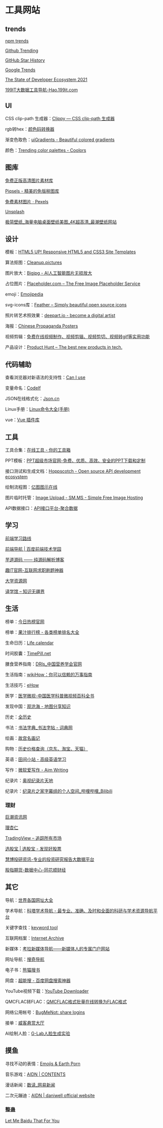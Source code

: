 # 工具网站

## trends

[npm trends](https://www.npmtrends.com/)

[Github Trending](https://github.com/trending)

[GitHub Star History](https://star-history.com/)

[Google Trends](https://trends.google.com/trends/?geo=CN)

[The State of Developer Ecosystem 2021](https://www.jetbrains.com/lp/devecosystem-2021/)

[199IT大数据工具导航-Hao.199it.com](http://hao.199it.com/)

## UI

CSS clip-path 生成器：[Clippy — CSS clip-path 生成器](https://www.html.cn/tool/css-clip-path/)

rgb转hex：[颜色码转换器](https://www.sioe.cn/yingyong/yanse-rgb-16/)

渐变色取色：[uiGradients - Beautiful colored gradients](https://uigradients.com/)

颜色：[Trending color palettes - Coolors](https://coolors.co/palettes/trending)

## 图库

[免费正版高清图片素材库](https://pixabay.com/zh/)

[Piqsels - 精美的免版税图库](https://www.piqsels.com/zh)

[免费素材图片 · Pexels](https://www.pexels.com/zh-cn/)

[Unsplash](https://unsplash.com/)

[极简壁纸_海量电脑桌面壁纸美图_4K超高清_最潮壁纸网站](https://bz.zzzmh.cn/index)

## 设计

模板：[HTML5 UP! Responsive HTML5 and CSS3 Site Templates](https://html5up.net/)

算法抠图：[Cleanup.pictures](https://cleanup.pictures/)

图片放大：[Bigjpg - AI人工智能图片无损放大](https://bigjpg.com/)

占位图片：[Placeholder.com – The Free Image Placeholder Service](https://placeholder.com/)

emoji：[Emojipedia](https://emojipedia.org/)

svg-icons库：[Feather – Simply beautiful open source icons](https://feathericons.com/)

照片转艺术照效果：[deepart.io - become a digital artist](https://deepart.io/#)

海报：[Chinese Propaganda Posters](https://chineseposters.net/)

视频剪辑：[免费在线视频制作、视频剪辑、视频剪切、视频转gif等实用功能](https://beecut.cn/online-video-editor)

产品设计：[Product Hunt – The best new products in tech.](https://www.producthunt.com/)

## 代码辅助

查看浏览器对新语法的支持性：[Can I use](https://caniuse.com/)

变量命名：[CodeIf](https://unbug.github.io/codelf)

JSON在线格式化：[Json.cn](https://www.json.cn/)

Linux手册：[Linux命令大全(手册) ](https://www.linuxcool.com/)

vue：[Vue 插件库](https://www.vue365.cn/)

## 工具

工具合集：[在线工具 - 你的工具箱](https://tool.lu/)

PPT模板：[PPT超级市场官网-免费、优质、高效、安全的PPT下载和定制](https://www.pptsupermarket.com/)

接口测试和生成文档：[Hoppscotch - Open source API development ecosystem](https://hoppscotch.io/cn/)

绘制流程图：[亿图图示在线](https://www.edrawmax.cn/online/zh/)

图片临时托管：[Image Upload - SM.MS - Simple Free Image Hosting](https://sm.ms/)

API数据接口：[API接口平台-聚合数据](https://www.juhe.cn/)

## 学习

[前端学习路线](https://objtube.github.io/front-end-roadmap/#/)

[前端导航 | 百度前端技术学园](http://ife.baidu.com/encyclopedia/)

[芋道源码 —— 纯源码解析博客](https://www.iocoder.cn/)

[趣IT官网-互联网求职刷题神器](https://www.funit.cn/)

[大学资源网](http://www.dxzy163.com/)

[译学馆 &#8211; 知识无疆界](https://www.yxgapp.com/)

## 生活

榜单：[今日热榜官网](https://tophub.today/)

榜单：[果汁排行榜 - 各类榜单排名大全](http://guozhivip.com/rank/)

生命日历：[Life calendar](https://wcoder.github.io/life-calendar/)

时间胶囊：[TimePill.net](http://p.timepill.net/)

膳食营养指南：[DRIs_中国营养学会官网](https://www.cnsoc.org/drpostand/page3.html)

生活指南：[wikiHow：你可以信赖的万事指南](https://zh.wikihow.com/%E9%A6%96%E9%A1%B5)

生活技巧：[eHow](https://www.ehow.com/)

医学：[医学微视-中国医学科普微视频百科全书](https://www.mvyxws.com/)

发现中国：[观沧海 - 地图分享知识](https://www.ageeye.cn/)

历史：[全历史](https://www.allhistory.com/)

书法：[书法字典_书法字帖 - 词典网](https://www.cidianwang.com/shufa/)

绘画：[故宫名画记](https://minghuaji.dpm.org.cn/)

购物：[历史价格查询（京东、淘宝、天猫）](http://www.lsjgcx.com/)

英语：[田间小站 - 高级英语学习](https://www.tjxz.cc/)

写作：[微软爱写作 - Aim Writing](https://aimwriting.mtutor.engkoo.com/)

纪录片：[奥视纪录片天地](http://www.jlpcn.net/)

纪录片：[纪录片之家字幕组的个人空间_哔哩哔哩_Bilibili](https://space.bilibili.com/22121599)

### 理财

[巨潮资讯网](http://www.cninfo.com.cn/new/index)

[理杏仁](https://www.lixinger.com/)

[TradingView – 追踪所有市场](https://cn.tradingview.com/)

[选股宝 | 选股宝 - 发现好股票](https://xuangubao.cn/)

[慧博投研资讯-专业的投资研究报告大数据平台](http://www.hibor.com.cn/)

[股指期货-数据中心-同花顺财经](http://data.10jqka.com.cn/gzqh/)

## 其它

导航：[世界各国网址大全](http://www.world68.com/)

学术导航：[科塔学术导航 - 最专业、准确、及时和全面的科研与学术资源导航平台](https://site.sciping.com/)

关键字查找：[keyword tool](https://keywordtool.io/)

互联网档案：[Internet Archive](https://archive.org/)

新媒体：[考拉新媒体导航——新媒体人的专属门户网站](https://www.kaolamedia.com/)

网址导航：[搜奇导航](https://www.souqidaohang.com/)

电子书：[熊猫搜书](https://xmsoushu.com/#/)

网盘：[超能搜 - 百度网盘搜索神器](https://www.chaonengsou.com/)

YouTube视频下载：[YouTube Downloader](https://www.y2mate.com/en140)

QMCFLAC转FLAC：[QMCFLAC格式批量在线转换为FLAC格式](https://convert.freelrc.com/QMCFLAC-to-FLAC)

网络公用帐号：[BugMeNot: share logins](http://bugmenot.com/)

接单：[威客悬赏大厅](http://www.680.com/task/)

AI绘制人脸：[G-Lab人脸生成实验](http://www.seeprettyface.com/)

## 摸鱼

寻找不动的表情：[Emojis & Earth Porn](http://emojisandearthporn.com/)

音乐游戏：[AIDN | CONTENTS](https://aidn.jp/contents/)

漫话新闻：[数读_网易新闻](https://data.163.com/)

二次元蹦迪：[AIDN | daniwell official website](https://aidn.jp/)

### 整蛊

[Let Me Baidu That For You](https://lmbtfy.cn/)
